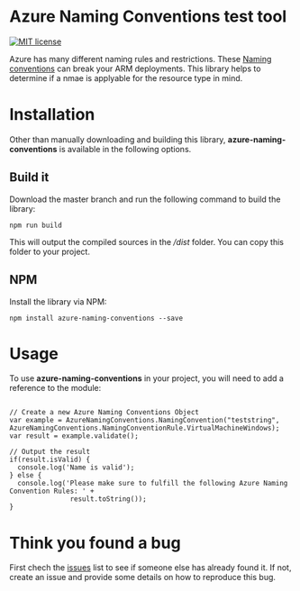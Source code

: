 # Azure Naming Conventions test tool


[![MIT license](https://img.shields.io/npm/l/express.svg)](https://github.com/andikrueger/AzureNamingConventions/blob/master/LICENSE)

Azure has many different naming rules and restrictions. These [Naming conventions](https://docs.microsoft.com/en-us/azure/architecture/best-practices/naming-conventions) can break your ARM deployments. This library helps to determine if a nmae is applyable for the resource type in mind.

# Installation

Other than manually downloading and building this library, **azure-naming-conventions** is available in the following options.

## Build it

Download the master branch and run the following command to build the library:

`npm run build`

This will output the compiled sources in the */dist* folder. You can copy this folder to your project.

## NPM
Install the library via NPM:

`npm install azure-naming-conventions --save`

# Usage

To use **azure-naming-conventions** in your project, you will need to add a reference to the module:

```const AzureNamingConventions = require('azureNamingConventions')

// Create a new Azure Naming Conventions Object
var example = AzureNamingConventions.NamingConvention("teststring", AzureNamingConventions.NamingConventionRule.VirtualMachineWindows);
var result = example.validate();

// Output the result
if(result.isValid) {
  console.log('Name is valid');
} else {
  console.log('Please make sure to fulfill the following Azure Naming Convention Rules: ' +
               result.toString());
}
```

# Think you found a bug

First chech the [issues](https://github.com/andikrueger/azure-naming-conventions/issues) list to see if someone else has already found it. If not, create an issue and provide some details on how to reproduce this bug.
